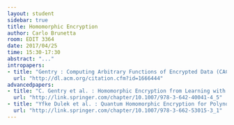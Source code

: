 ```yaml
---
layout: student
sidebar: true
title: Homomorphic Encryption
author: Carlo Brunetta
room: EDIT 3364
date: 2017/04/25
time: 15:30-17:30
abstract: "..."
intropapers:
- title: "Gentry : Computing Arbitrary Functions of Encrypted Data (CACM 2010)"
  url: "http://dl.acm.org/citation.cfm?id=1666444"
advancedpapers:
- title: "C. Gentry et al. : Homomorphic Encryption from Learning with Errors: Conceptually-Simpler, Asymptotically-Faster, Attribute-Based (CRYPTO 2013)"
  url: "http://link.springer.com/chapter/10.1007/978-3-642-40041-4_5"
- title: "Yfke Dulek et al. : Quantum Homomorphic Encryption for Polynomial-Sized Circuits (CRYPTO 2016)"
  url: "http://link.springer.com/chapter/10.1007/978-3-662-53015-3_1"
---
```


